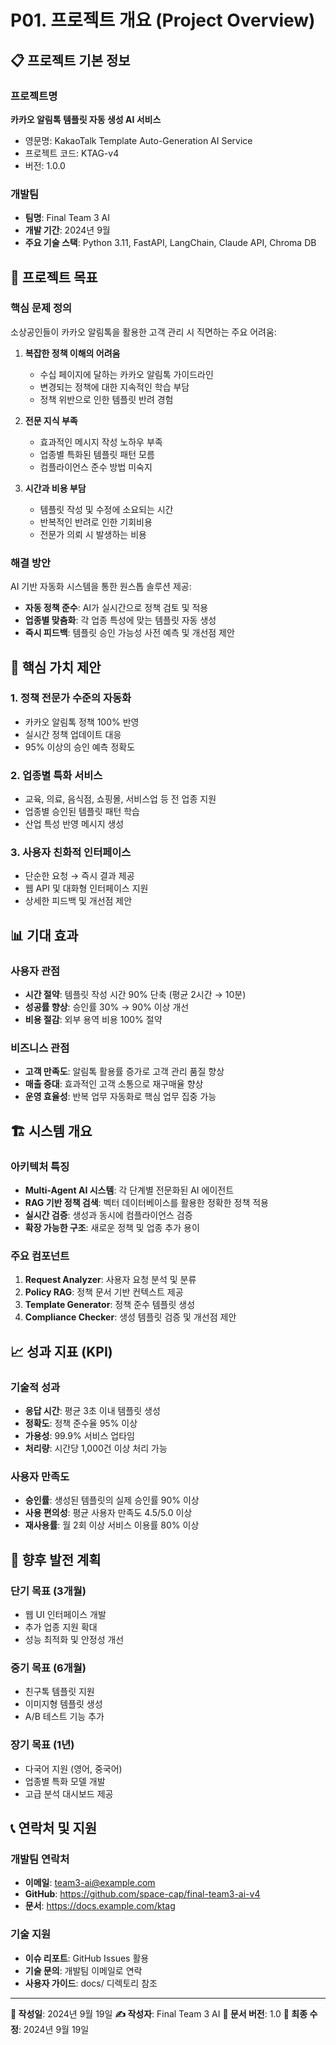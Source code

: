# P01. 프로젝트 개요 (Project Overview)

## 📋 프로젝트 기본 정보

### 프로젝트명
**카카오 알림톡 템플릿 자동 생성 AI 서비스**
- 영문명: KakaoTalk Template Auto-Generation AI Service
- 프로젝트 코드: KTAG-v4
- 버전: 1.0.0

### 개발팀
- **팀명**: Final Team 3 AI
- **개발 기간**: 2024년 9월
- **주요 기술 스택**: Python 3.11, FastAPI, LangChain, Claude API, Chroma DB

## 🎯 프로젝트 목표

### 핵심 문제 정의
소상공인들이 카카오 알림톡을 활용한 고객 관리 시 직면하는 주요 어려움:

1. **복잡한 정책 이해의 어려움**
   - 수십 페이지에 달하는 카카오 알림톡 가이드라인
   - 변경되는 정책에 대한 지속적인 학습 부담
   - 정책 위반으로 인한 템플릿 반려 경험

2. **전문 지식 부족**
   - 효과적인 메시지 작성 노하우 부족
   - 업종별 특화된 템플릿 패턴 모름
   - 컴플라이언스 준수 방법 미숙지

3. **시간과 비용 부담**
   - 템플릿 작성 및 수정에 소요되는 시간
   - 반복적인 반려로 인한 기회비용
   - 전문가 의뢰 시 발생하는 비용

### 해결 방안
AI 기반 자동화 시스템을 통한 원스톱 솔루션 제공:

- **자동 정책 준수**: AI가 실시간으로 정책 검토 및 적용
- **업종별 맞춤화**: 각 업종 특성에 맞는 템플릿 자동 생성
- **즉시 피드백**: 템플릿 승인 가능성 사전 예측 및 개선점 제안

## 🚀 핵심 가치 제안

### 1. 정책 전문가 수준의 자동화
- 카카오 알림톡 정책 100% 반영
- 실시간 정책 업데이트 대응
- 95% 이상의 승인 예측 정확도

### 2. 업종별 특화 서비스
- 교육, 의료, 음식점, 쇼핑몰, 서비스업 등 전 업종 지원
- 업종별 승인된 템플릿 패턴 학습
- 산업 특성 반영 메시지 생성

### 3. 사용자 친화적 인터페이스
- 단순한 요청 → 즉시 결과 제공
- 웹 API 및 대화형 인터페이스 지원
- 상세한 피드백 및 개선점 제안

## 📊 기대 효과

### 사용자 관점
- **시간 절약**: 템플릿 작성 시간 90% 단축 (평균 2시간 → 10분)
- **성공률 향상**: 승인률 30% → 90% 이상 개선
- **비용 절감**: 외부 용역 비용 100% 절약

### 비즈니스 관점
- **고객 만족도**: 알림톡 활용률 증가로 고객 관리 품질 향상
- **매출 증대**: 효과적인 고객 소통으로 재구매율 향상
- **운영 효율성**: 반복 업무 자동화로 핵심 업무 집중 가능

## 🏗 시스템 개요

### 아키텍처 특징
- **Multi-Agent AI 시스템**: 각 단계별 전문화된 AI 에이전트
- **RAG 기반 정책 검색**: 벡터 데이터베이스를 활용한 정확한 정책 적용
- **실시간 검증**: 생성과 동시에 컴플라이언스 검증
- **확장 가능한 구조**: 새로운 정책 및 업종 추가 용이

### 주요 컴포넌트
1. **Request Analyzer**: 사용자 요청 분석 및 분류
2. **Policy RAG**: 정책 문서 기반 컨텍스트 제공
3. **Template Generator**: 정책 준수 템플릿 생성
4. **Compliance Checker**: 생성 템플릿 검증 및 개선점 제안

## 📈 성과 지표 (KPI)

### 기술적 성과
- **응답 시간**: 평균 3초 이내 템플릿 생성
- **정확도**: 정책 준수율 95% 이상
- **가용성**: 99.9% 서비스 업타임
- **처리량**: 시간당 1,000건 이상 처리 가능

### 사용자 만족도
- **승인률**: 생성된 템플릿의 실제 승인률 90% 이상
- **사용 편의성**: 평균 사용자 만족도 4.5/5.0 이상
- **재사용률**: 월 2회 이상 서비스 이용률 80% 이상

## 🔮 향후 발전 계획

### 단기 목표 (3개월)
- 웹 UI 인터페이스 개발
- 추가 업종 지원 확대
- 성능 최적화 및 안정성 개선

### 중기 목표 (6개월)
- 친구톡 템플릿 지원
- 이미지형 템플릿 생성
- A/B 테스트 기능 추가

### 장기 목표 (1년)
- 다국어 지원 (영어, 중국어)
- 업종별 특화 모델 개발
- 고급 분석 대시보드 제공

## 📞 연락처 및 지원

### 개발팀 연락처
- **이메일**: team3-ai@example.com
- **GitHub**: https://github.com/space-cap/final-team3-ai-v4
- **문서**: https://docs.example.com/ktag

### 기술 지원
- **이슈 리포트**: GitHub Issues 활용
- **기술 문의**: 개발팀 이메일로 연락
- **사용자 가이드**: docs/ 디렉토리 참조

---

**📅 작성일**: 2024년 9월 19일
**✍️ 작성자**: Final Team 3 AI
**📄 문서 버전**: 1.0
**🔄 최종 수정**: 2024년 9월 19일